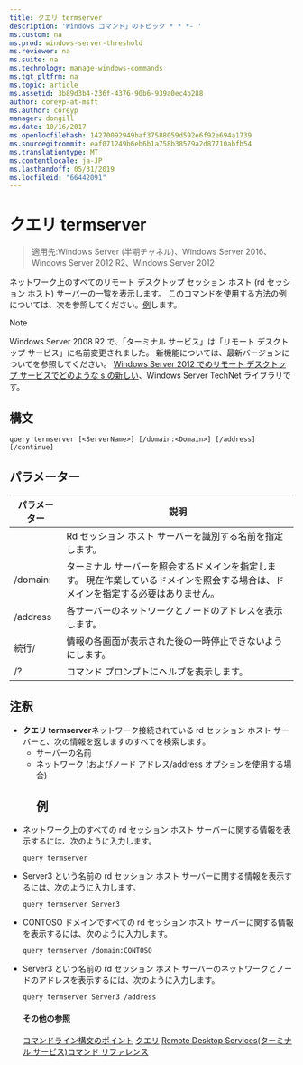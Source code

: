 ```yaml
---
title: クエリ termserver
description: 'Windows コマンド」のトピック * * *- '
ms.custom: na
ms.prod: windows-server-threshold
ms.reviewer: na
ms.suite: na
ms.technology: manage-windows-commands
ms.tgt_pltfrm: na
ms.topic: article
ms.assetid: 3b89d3b4-236f-4376-90b6-939a0ec4b288
author: coreyp-at-msft
ms.author: coreyp
manager: dongill
ms.date: 10/16/2017
ms.openlocfilehash: 14270092949baf37588059d592e6f92e694a1739
ms.sourcegitcommit: eaf071249b6eb6b1a758b38579a2d87710abfb54
ms.translationtype: MT
ms.contentlocale: ja-JP
ms.lasthandoff: 05/31/2019
ms.locfileid: "66442091"
---
```

# <a name="query-termserver"></a>クエリ termserver

>適用先:Windows Server (半期チャネル)、Windows Server 2016、Windows Server 2012 R2、Windows Server 2012

ネットワーク上のすべてのリモート デスクトップ セッション ホスト (rd セッション ホスト) サーバーの一覧を表示します。
このコマンドを使用する方法の例については、次を参照してください。[例](#BKMK_examples)します。
> [!NOTE]
> Windows Server 2008 R2 で、「ターミナル サービス」は「リモート デスクトップ サービス」に名前変更されました。 新機能については、最新バージョンについてを参照してください。 [Windows Server 2012 でのリモート デスクトップ サービスでどのような s の新しい](https://technet.microsoft.com/library/hh831527)、Windows Server TechNet ライブラリです。
> ## <a name="syntax"></a>構文
> ```
> query termserver [<ServerName>] [/domain:<Domain>] [/address] [/continue]
> ```
> ## <a name="parameters"></a>パラメーター
> 
> |    パラメーター     |                                                                        説明                                                                         |
> |------------------|------------------------------------------------------------------------------------------------------------------------------------------------------------|
> |   <ServerName>   |                                               Rd セッション ホスト サーバーを識別する名前を指定します。                                               |
> | /domain:<Domain> | ターミナル サーバーを照会するドメインを指定します。 現在作業しているドメインを照会する場合は、ドメインを指定する必要はありません。 |
> |     /address     |                                                  各サーバーのネットワークとノードのアドレスを表示します。                                                  |
> |    続行/     |                                              情報の各画面が表示された後の一時停止できないようにします。                                               |
> |        /?        |                                                            コマンド プロンプトにヘルプを表示します。                                                            |
> 
> ## <a name="remarks"></a>注釈
> - **クエリ termserver**ネットワーク接続されている rd セッション ホスト サーバーと、次の情報を返しますのすべてを検索します。
>   - サーバーの名前
>   - ネットワーク (およびノード アドレス/address オプションを使用する場合)
>     ## <a name="BKMK_examples"></a>例
> - ネットワーク上のすべての rd セッション ホスト サーバーに関する情報を表示するには、次のように入力します。
>   ```
>   query termserver
>   ```
> - Server3 という名前の rd セッション ホスト サーバーに関する情報を表示するには、次のように入力します。
>   ```
>   query termserver Server3
>   ```
> - CONTOSO ドメインですべての rd セッション ホスト サーバーに関する情報を表示するには、次のように入力します。
>   ```
>   query termserver /domain:CONTOSO
>   ```
> - Server3 という名前の rd セッション ホスト サーバーのネットワークとノードのアドレスを表示するには、次のように入力します。
>   ```
>   query termserver Server3 /address
>   ```
>   #### <a name="additional-references"></a>その他の参照
>   [コマンドライン構文のポイント](command-line-syntax-key.md)
>   [クエリ](query.md)
>   [Remote Desktop Services&#40;ターミナル サービス&#41;コマンド リファレンス](remote-desktop-services-terminal-services-command-reference.md)
